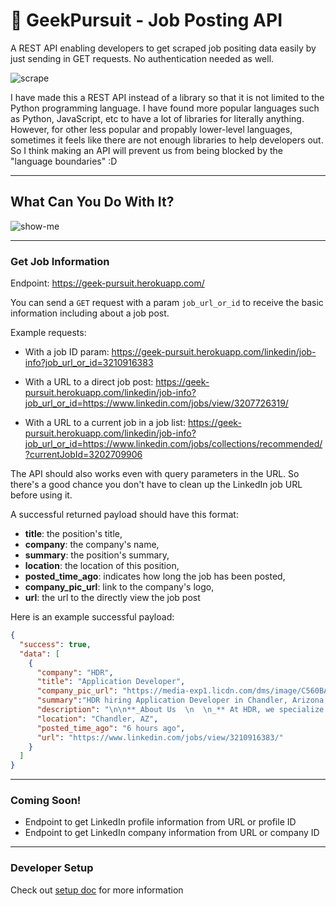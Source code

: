# 🚀 GeekPursuit - Job Posting API
A REST API enabling developers to get scraped job positing data easily by just sending in GET requests. No authentication needed as well.

![scrape](https://media.giphy.com/media/xUPJPuBSBM4GEMb7Ec/giphy.gif)

I have made this a REST API instead of a library so that it is not limited to the Python programming language. I have found more popular languages such as Python, JavaScript, etc to have a lot of libraries for literally anything. However, for other less popular and propably lower-level languages, sometimes it feels like there are not enough libraries to help developers out. So I think making an API will prevent us from being blocked by the "language boundaries" :D

---

## What Can You Do With It?
![show-me](https://media.giphy.com/media/iibEPf8xEDTedJcDJr/giphy.gif)

---

### Get Job Information

Endpoint: https://geek-pursuit.herokuapp.com/

You can send a `GET` request with a param `job_url_or_id` to receive the basic information including about a job post.

Example requests:

- With a job ID param: https://geek-pursuit.herokuapp.com/linkedin/job-info?job_url_or_id=3210916383

- With a URL to a direct job post: https://geek-pursuit.herokuapp.com/linkedin/job-info?job_url_or_id=https://www.linkedin.com/jobs/view/3207726319/

- With a URL to a current job in a job list: https://geek-pursuit.herokuapp.com/linkedin/job-info?job_url_or_id=https://www.linkedin.com/jobs/collections/recommended/?currentJobId=3202709906

The API should also works even with query parameters in the URL. So there's a good chance you don't have to clean up the LinkedIn job URL before using it.

A successful returned payload should have this format:

- __title__: the position's title,
- __company__: the company's name,
- __summary__: the position's summary,
- __location__: the location of this position,
- __posted_time_ago__: indicates how long the job has been posted,
- __company_pic_url__: link to the company's logo,
- __url__: the url to the directly view the job post

Here is an example successful payload:
```json
{
  "success": true,
  "data": [
    {
      "company": "HDR",
      "title": "Application Developer",
      "company_pic_url": "https://media-exp1.licdn.com/dms/image/C560BAQGfpTq19zKb0g/company-logo_100_100/0/1560873606208?e=1668038400&v=beta&t=Sqi9J0ca-pk5j5yop83ZtE-zuYCJOs8EL6b3OszhtU0",
      "summary":"HDR hiring Application Developer in Chandler, Arizona, United States | LinkedIn",
      "description": "\n\n**_About Us  \n  \n_** At HDR, we specialize in engineering, architecture, environmental...",
      "location": "Chandler, AZ",
      "posted_time_ago": "6 hours ago",
      "url": "https://www.linkedin.com/jobs/view/3210916383/"
    }
  ]
}
```

---

### Coming Soon!

- Endpoint to get LinkedIn profile information from URL or profile ID
- Endpoint to get LinkedIn company information from URL or company ID

---

### Developer Setup
Check out [setup doc](./docs/setup.md) for more information
